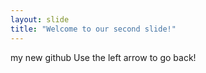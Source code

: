 ```yaml
---
layout: slide
title: "Welcome to our second slide!"
---
```

my new github
Use the left arrow to go back!
